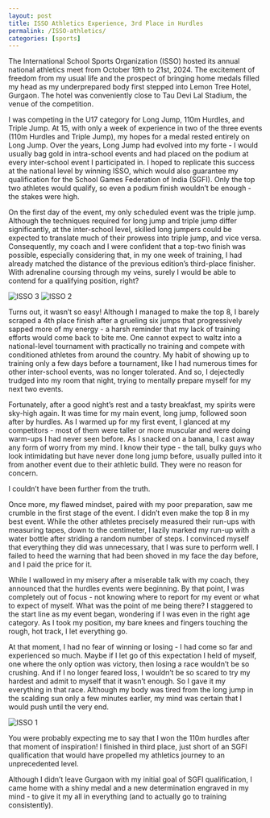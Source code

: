 ```yaml
---
layout: post
title: ISSO Athletics Experience, 3rd Place in Hurdles
permalink: /ISSO-athletics/
categories: [sports]
---
```

The International School Sports Organization (ISSO) hosted its annual national athletics meet from October 19th to 21st, 2024. The excitement of freedom from my usual life and the prospect of bringing home medals filled my head as my underprepared body first stepped into Lemon Tree Hotel, Gurgaon. The hotel was conveniently close to Tau Devi Lal Stadium, the venue of the competition.

I was competing in the U17 category for Long Jump, 110m Hurdles, and Triple Jump. At 15, with only a week of experience in two of the three events (110m Hurdles and Triple Jump), my hopes for a medal rested entirely on Long Jump. Over the years, Long Jump had evolved into my forte - I would usually bag gold in intra-school events and had placed on the podium at every inter-school event I participated in. I hoped to replicate this success at the national level by winning ISSO, which would also guarantee my qualification for the School Games Federation of India (SGFI). Only the top two athletes would qualify, so even a podium finish wouldn’t be enough - the stakes were high.

On the first day of the event, my only scheduled event was the triple jump. Although the techniques required for long jump and triple jump differ significantly, at the inter-school level, skilled long jumpers could be expected to translate much of their prowess into triple jump, and vice versa. Consequently, my coach and I were confident that a top-two finish was possible, especially considering that, in my one week of training, I had already matched the distance of the previous edition’s third-place finisher. With adrenaline coursing through my veins, surely I would be able to contend for a qualifying position, right?

![ISSO 3](https://github.com/user-attachments/assets/955cfc66-b2ab-4cdd-9afa-5406b63c5d6e)
![ISSO 2](https://github.com/user-attachments/assets/5047be57-1b08-42fa-990e-036c77c99a2f)


Turns out, it wasn’t so easy! Although I managed to make the top 8, I barely scraped a 4th place finish after a grueling six jumps that progressively sapped more of my energy - a harsh reminder that my lack of training efforts would come back to bite me. One cannot expect to waltz into a national-level tournament with practically no training and compete with conditioned athletes from around the country. My habit of showing up to training only a few days before a tournament, like I had numerous times for other inter-school events, was no longer tolerated. And so, I dejectedly trudged into my room that night, trying to mentally prepare myself for my next two events.

Fortunately, after a good night’s rest and a tasty breakfast, my spirits were sky-high again. It was time for my main event, long jump, followed soon after by hurdles. As I warmed up for my first event, I glanced at my competitors - most of them were taller or more muscular and were doing warm-ups I had never seen before. As I snacked on a banana, I cast away any form of worry from my mind. I know their type - the tall, bulky guys who look intimidating but have never done long jump before, usually pulled into it from another event due to their athletic build. They were no reason for concern.

I couldn’t have been further from the truth.

Once more, my flawed mindset, paired with my poor preparation, saw me crumble in the first stage of the event. I didn’t even make the top 8 in my best event. While the other athletes precisely measured their run-ups with measuring tapes, down to the centimeter, I lazily marked my run-up with a water bottle after striding a random number of steps. I convinced myself that everything they did was unnecessary, that I was sure to perform well. I failed to heed the warning that had been shoved in my face the day before, and I paid the price for it.

While I wallowed in my misery after a miserable talk with my coach, they announced that the hurdles events were beginning. By that point, I was completely out of focus - not knowing where to report for my event or what to expect of myself. What was the point of me being there? I staggered to the start line as my event began, wondering if I was even in the right age category. As I took my position, my bare knees and fingers touching the rough, hot track, I let everything go. 

At that moment, I had no fear of winning or losing - I had come so far and experienced so much. Maybe if I let go of this expectation I held of myself, one where the only option was victory, then losing a race wouldn’t be so crushing. And if I no longer feared loss, I wouldn’t be so scared to try my hardest and admit to myself that it wasn’t enough. So I gave it my everything in that race. Although my body was tired from the long jump in the scalding sun only a few minutes earlier, my mind was certain that I would push until the very end.

![ISSO 1](https://github.com/user-attachments/assets/8ede672e-a752-4789-9dd9-a01870f88cc9)


You were probably expecting me to say that I won the 110m hurdles after that moment of inspiration! I finished in third place, just short of an SGFI qualification that would have propelled my athletics journey to an unprecedented level.

Although I didn’t leave Gurgaon with my initial goal of SGFI qualification, I came home with a shiny medal and a new determination engraved in my mind - to give it my all in everything (and to actually go to training consistently).
